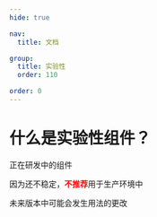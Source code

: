 ```yaml
---
hide: true

nav:
  title: 文档

group:
  title: 实验性
  order: 110

order: 0
---
```


# 什么是实验性组件？

正在研发中的组件

因为还不稳定，<span style="color: red">**不推荐**</span>用于生产环境中

未来版本中可能会发生用法的更改
